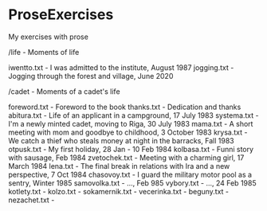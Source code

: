 # ProseExercises
My exercises with prose

/life - Moments of life

  iwentto.txt - I was admitted to the institute, August 1987
  jogging.txt - Jogging through the forest and village, June 2020

/cadet - Moments of a cadet's life

  foreword.txt - Foreword to the book
  thanks.txt - Dedication and thanks
  abitura.txt - Life of an applicant in a campground, 17 July 1983
  systema.txt - I'm a newly minted cadet, moving to Riga, 30 July 1983
  mama.txt - A short meeting with mom and goodbye to childhood, 3 October 1983
  krysa.txt - We catch a thief who steals money at night in the barracks, Fall 1983
  otpusk.txt - My first holiday, 28 Jan - 10 Feb 1984
  kolbasa.txt - Funni story with sausage, Feb 1984
  zvetochek.txt - Meeting with a charming girl, 17 March 1984
  lena.txt - The final break in relations with Ira and a new perspective, 7 Oct 1984
  chasovoy.txt - I guard the military motor pool as a sentry, Winter 1985
  samovolka.txt - ..., Feb 985
  vybory.txt - ..., 24 Feb 1985
  kotlety.txt - 
  kolzo.txt - 
  sokamernik.txt - 
  vecerinka.txt - 
  beguny.txt - 
  nezachet.txt - 
